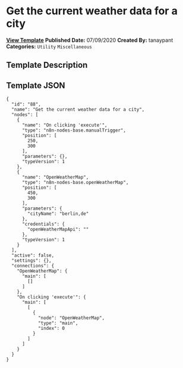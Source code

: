 # Get the current weather data for a city

**[View Template](https://n8n.io/workflows/460-/)**  **Published Date:** 07/09/2020  **Created By:** tanaypant  **Categories:** `Utility` `Miscellaneous`  

## Template Description



## Template JSON

```
{
  "id": "88",
  "name": "Get the current weather data for a city",
  "nodes": [
    {
      "name": "On clicking 'execute'",
      "type": "n8n-nodes-base.manualTrigger",
      "position": [
        250,
        300
      ],
      "parameters": {},
      "typeVersion": 1
    },
    {
      "name": "OpenWeatherMap",
      "type": "n8n-nodes-base.openWeatherMap",
      "position": [
        450,
        300
      ],
      "parameters": {
        "cityName": "berlin,de"
      },
      "credentials": {
        "openWeatherMapApi": ""
      },
      "typeVersion": 1
    }
  ],
  "active": false,
  "settings": {},
  "connections": {
    "OpenWeatherMap": {
      "main": [
        []
      ]
    },
    "On clicking 'execute'": {
      "main": [
        [
          {
            "node": "OpenWeatherMap",
            "type": "main",
            "index": 0
          }
        ]
      ]
    }
  }
}
```
